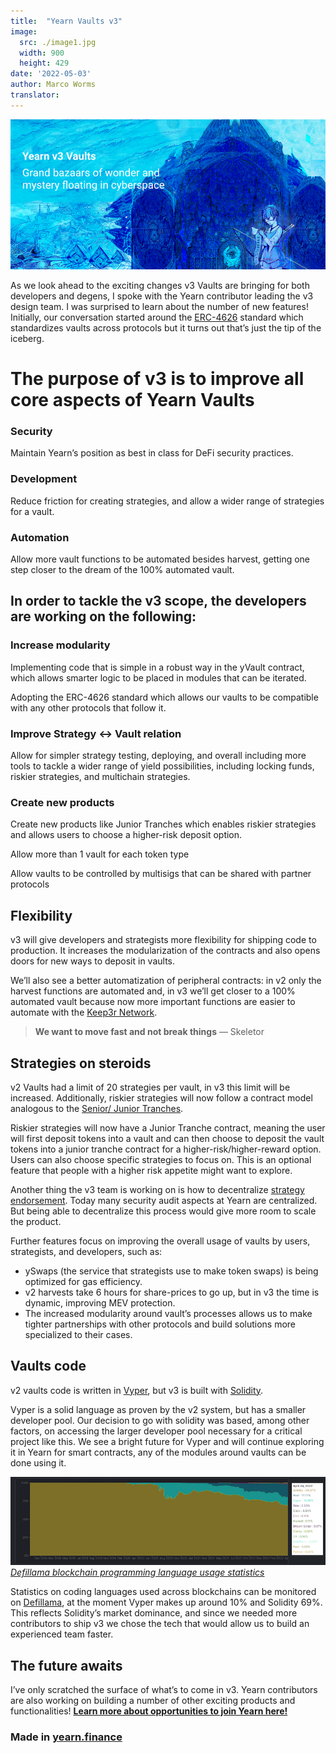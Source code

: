 ```yaml
---
title:  "Yearn Vaults v3"
image:
  src: ./image1.jpg
  width: 900
  height: 429
date: '2022-05-03'
author: Marco Worms
translator: 
---
```


![](./image1.jpg?w=900&h=429)

As we look ahead to the exciting changes v3 Vaults are bringing for both developers and degens, I spoke with the Yearn contributor leading the v3 design team. I was surprised to learn about the number of new features! Initially, our conversation started around the [ERC-4626](https://twitter.com/iearnfinance/status/1511444220850184197) standard which standardizes vaults across protocols but it turns out that’s just the tip of the iceberg.

# The purpose of v3 is to improve all core aspects of Yearn Vaults

### Security

Maintain Yearn’s position as best in class for DeFi security practices.

### Development

Reduce friction for creating strategies, and allow a wider range of strategies for a vault.

### Automation

Allow more vault functions to be automated besides harvest, getting one step closer to the dream of the 100% automated vault.

## In order to tackle the v3 scope, the developers are working on the following:

### Increase modularity

Implementing code that is simple in a robust way in the yVault contract, which allows smarter logic to be placed in modules that can be iterated.

Adopting the ERC-4626 standard which allows our vaults to be compatible with any other protocols that follow it.

### Improve Strategy <-> Vault relation

Allow for simpler strategy testing, deploying, and overall including more tools to tackle a wider range of yield possibilities, including locking funds, riskier strategies, and multichain strategies.

### Create new products

Create new products like Junior Tranches which enables riskier strategies and allows users to choose a higher-risk deposit option.

Allow more than 1 vault for each token type

Allow vaults to be controlled by multisigs that can be shared with partner protocols

## Flexibility

v3 will give developers and strategists more flexibility for shipping code to production. It increases the modularization of the contracts and also opens doors for new ways to deposit in vaults.

We’ll also see a better automatization of peripheral contracts: in v2 only the harvest functions are automated and, in v3 we’ll get closer to a 100% automated vault because now more important functions are easier to automate with the [Keep3r Network](https://keep3r.network/).

> **We want to move fast and not break things** — Skeletor

## Strategies on steroids

v2 Vaults had a limit of 20 strategies per vault, in v3 this limit will be increased. Additionally, riskier strategies will now follow a contract model analogous to the [Senior/ Junior Tranches](https://corporatefinanceinstitute.com/resources/knowledge/finance/junior-tranche-debt/).

Riskier strategies will now have a Junior Tranche contract, meaning the user will first deposit tokens into a vault and can then choose to deposit the vault tokens into a junior tranche contract for a higher-risk/higher-reward option. Users can also choose specific strategies to focus on. This is an optional feature that people with a higher risk appetite might want to explore.

Another thing the v3 team is working on is how to decentralize [strategy endorsement](https://medium.com/iearn/how-new-yearn-vault-strategies-are-endorsed-8c0e0870790d). Today many security audit aspects at Yearn are centralized. But being able to decentralize this process would give more room to scale the product.

Further features focus on improving the overall usage of vaults by users, strategists, and developers, such as:

- ySwaps (the service that strategists use to make token swaps) is being optimized for gas efficiency.
- v2 harvests take 6 hours for share-prices to go up, but in v3 the time is dynamic, improving MEV protection.
- The increased modularity around vault’s processes allows us to make tighter partnerships with other protocols and build solutions more specialized to their cases.

## Vaults code
v2 vaults code is written in [Vyper](https://vyper.readthedocs.io/en/stable/), but v3 is built with [Solidity](https://docs.soliditylang.org/en/v0.8.13/).

Vyper is a solid language as proven by the v2 system, but has a smaller developer pool. Our decision to go with solidity was based, among other factors, on accessing the larger developer pool necessary for a critical project like this. We see a bright future for Vyper and will continue exploring it in Yearn for smart contracts, any of the modules around vaults can be done using it.

![](./image2.jpg?w=900&h=253)
*[Defillama blockchain programming language usage statistics](https://defillama.com/languages)*

Statistics on coding languages used across blockchains can be monitored on [Defillama](https://defillama.com/languages), at the moment Vyper makes up around 10% and Solidity 69%. This reflects Solidity’s market dominance, and since we needed more contributors to ship v3 we chose the tech that would allow us to build an experienced team faster.

## The future awaits
I’ve only scratched the surface of what’s to come in v3. Yearn contributors are also working on building a number of other exciting products and functionalities! **[Learn more about opportunities to join Yearn here!](https://yearnfinance.notion.site/Join-Us-3e9c95b9bd7846a18c0f1cbe6ab05eda)**

### **Made in [yearn.finance](https://yearn.finance/#/portfolio)**




